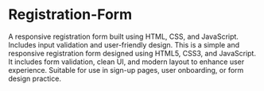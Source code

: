 # Registration-Form
A responsive registration form built using HTML, CSS, and JavaScript. Includes input validation and user-friendly design.
This is a simple and responsive registration form designed using HTML5, CSS3, and JavaScript. It includes form validation, clean UI, and modern layout to enhance user experience. Suitable for use in sign-up pages, user onboarding, or form design practice.
